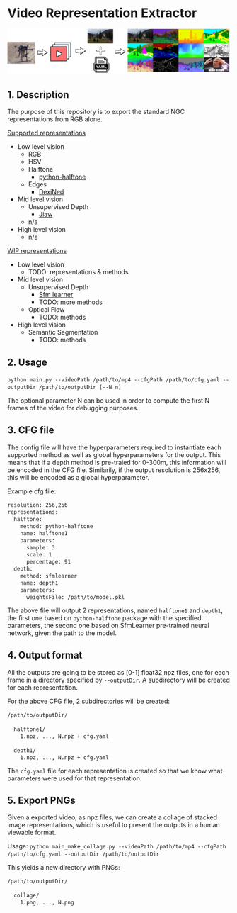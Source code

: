 # Video Representation Extractor

![logo](logo.png)

## 1. Description
The purpose of this repository is to export the standard NGC representations from RGB alone.

<u>Supported representations</u>
  - Low level vision
    - RGB
    - HSV
    - Halftone
       - [python-halftone](https://github.com/philgyford/python-halftone)
    - Edges
      - [DexiNed](https://github.com/xavysp/DexiNed/)
  - Mid level vision
      - Unsupervised Depth
        - [Jiaw](TODO)
    - n/a
  - High level vision
    - n/a

<u>WIP representations</u>
  - Low level vision
    - TODO: representations & methods
  - Mid level vision
    - Unsupervised Depth
      - [Sfm learner](https://github.com/ClementPinard/SfmLearner-Pytorch)
      - TODO: more methods
    - Optical Flow
      - TODO: methods
  - High level vision
    - Semantic Segmentation
      - TODO: methods

## 2. Usage

`python main.py --videoPath /path/to/mp4 --cfgPath /path/to/cfg.yaml --outputDir /path/to/outputDir [--N n]`

The optional parameter N can be used in order to compute the first N frames of the video for debugging purposes.

## 3. CFG file
The config file will have the hyperparameters required to instantiate each supported method as well as global hyperparameters for the output. This means that if a depth method is pre-traied for 0-300m, this information will be encoded in the CFG file. Similarily, if the output resolution is 256x256, this will be encoded as a global hyperparameter.

Example cfg file:
```
resolution: 256,256
representations:
  halftone:
    method: python-halftone
    name: halftone1
    parameters:
      sample: 3
      scale: 1
      percentage: 91
  depth:
    method: sfmlearner
    name: depth1
    parameters:
      weightsFile: /path/to/model.pkl
```

The above file will output 2 representations, named `halftone1` and `depth1`, the first one based on `python-halftone` package with the specified parameters, the second one based on SfmLearner pre-trained neural network, given the path to the model.

## 4. Output format
All the outputs are going to be stored as [0-1] float32 npz files, one for each frame in a directory specified by `--outputDir`. A subdirectory will be created for each representation.

For the above CFG file, 2 subdirectories will be created:
```
/path/to/outputDir/
  
  halftone1/
    1.npz, ..., N.npz + cfg.yaml
  
  depth1/
    1.npz, ..., N.npz + cfg.yaml
```

The `cfg.yaml` file for each representation is created so that we know what parameters were used for that representation.

## 5. Export PNGs
Given a exported video, as npz files, we can create a collage of stacked image representations, which is useful to present the outputs in a human viewable format.

Usage:
`python main_make_collage.py --videoPath /path/to/mp4 --cfgPath /path/to/cfg.yaml --outputDir /path/to/outputDir`

This yields a new directory with PNGs:
```
/path/to/outputDir/

  collage/
    1.png, ..., N.png
```
